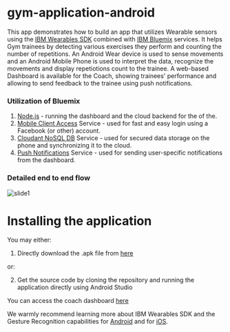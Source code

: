 # gym-application-android
This app demonstrates how to build an app that utilizes Wearable sensors using the [IBM Wearables SDK](http://wearables.mybluemix.net/) combined with [IBM Bluemix](https://console.ng.bluemix.net/) services. It helps Gym trainees by detecting various exercises they perform and counting the number of repetitions. 
An Android Wear device is used to sense movements and an Android Mobile Phone is used to interpret the data, recognize the movements and display repetiotions count to the trainee. 
A web-based Dashboard is available for the Coach, showing trainees' performance and allowing to send feedback to the trainee using push notifications.

### Utilization of Bluemix
1. [Node.js](https://console.ng.bluemix.net/catalog/starters/sdk-for-nodejs/) - running the dashboard and the cloud backend for the of the.
2. [Mobile Client Access](https://console.ng.bluemix.net/catalog/services/mobile-client-access/) Service - used for fast and easy login using a Facebook (or other) account.
3. [Cloudant NoSQL DB](https://console.ng.bluemix.net/catalog/services/cloudant-nosql-db/) Service - used for secured data storage on the phone and synchronizing it to the cloud. 
4. [Push Notifications](https://console.ng.bluemix.net/catalog/services/push-notifications/) Service - used for sending user-specific notifications from the dashboard.


### Detailed end to end flow
![slide1](https://cloud.githubusercontent.com/assets/13234255/16177453/76944e48-3636-11e6-992f-ce5b8b7b2f82.png)



# Installing the application
You may either:

1. Directly download the .apk file from [here](https://github.com/ibm-wearables-sdk-for-mobile/gym-application-android/blob/master/apk/gym_app.apk?raw=true)

or:

2. Get the source code by cloning the repository and running the application directly using Android Studio


You can access the coach dashboard [here](http://wearablessdkgym.mybluemix.net/)

We warmly recommend learning more about IBM Wearables SDK and the Gesture Recognition capabilities for [Android](https://github.com/ibm-wearables-sdk-for-mobile/ibm-wearables-android-sdk) and for [iOS](https://github.com/ibm-wearables-sdk-for-mobile/ibm-wearables-swift-sdk).
